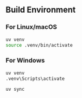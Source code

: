 ## Build Environment
### For Linux/macOS
```sh
uv venv
source .venv/bin/activate
```

### For Windows
```sh
uv venv
.venv\Scripts\activate
```

```sh
uv sync
```
